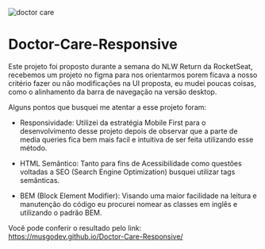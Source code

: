 ![doctor care](https://user-images.githubusercontent.com/100838337/168402444-2ee01dac-8d9b-47d6-bad3-ccaabaa3579d.png)

# Doctor-Care-Responsive

Este projeto foi proposto durante a semana do NLW Return da RocketSeat, recebemos um projeto no figma para nos orientarmos porem ficava a nosso critério fazer ou não modificações na UI proposta, eu mudei poucas coisas, como o alinhamento da barra de navegação na versão desktop.

Alguns pontos que busquei me atentar a esse projeto foram:
  
  - Responsividade: Utilizei da estratégia Mobile First para o desenvolvimento desse projeto depois de observar que a parte de media queries fica bem mais facil e    intuitiva de ser feita utilizando esse método.

  - HTML Semântico: Tanto para fins de Acessibilidade como questões voltadas a SEO (Search Engine Optimization) busquei utilizar tags semânticas.

  - BEM (Block Element Modifier): Visando uma maior facilidade na leitura e manutenção do código eu procurei nomear as classes em inglês e utilizando o padrão BEM.

Você pode conferir o resultado pelo link: https://musgodev.github.io/Doctor-Care-Responsive/
  
